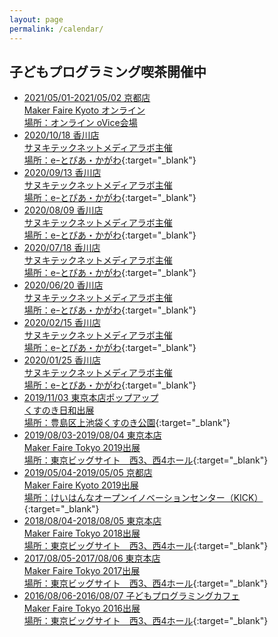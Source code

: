 ```yaml
---
layout: page
permalink: /calendar/
---
```

## 子どもプログラミング喫茶開催中
- [2021/05/01-2021/05/02 京都店<br>Maker Faire Kyoto オンライン<br>場所：オンライン oVice会場](https://pgmsaloon4kids.github.io/kyoto/2021/)
- [2020/10/18 香川店<br>サヌキテックネットメディアラボ主催<br>場所：eｰとぴあ・かがわ](https://www.e-topia-kagawa.jp/lecture/kidsprogrammingsaloon7/){:target="_blank"}
- [2020/09/13 香川店<br>サヌキテックネットメディアラボ主催<br>場所：eｰとぴあ・かがわ](https://www.e-topia-kagawa.jp/lecture/kidsprogrammingsaloon6/){:target="_blank"}
- [2020/08/09 香川店<br>サヌキテックネットメディアラボ主催<br>場所：eｰとぴあ・かがわ](https://www.e-topia-kagawa.jp/lecture/kidsprogrammingsaloon5/){:target="_blank"}
- [2020/07/18 香川店<br>サヌキテックネットメディアラボ主催<br>場所：eｰとぴあ・かがわ](https://www.e-topia-kagawa.jp/lecture/kidsprogrammingsaloon4/){:target="_blank"}
- [2020/06/20 香川店<br>サヌキテックネットメディアラボ主催<br>場所：eｰとぴあ・かがわ](https://www.e-topia-kagawa.jp/lecture/kidsprogrammingsaloon3/){:target="_blank"}
- [2020/02/15 香川店<br>サヌキテックネットメディアラボ主催<br>場所：eｰとぴあ・かがわ](https://www.e-topia-kagawa.jp/lecture/kidsprogrammingsaloon2/){:target="_blank"}
- [2020/01/25 香川店<br>サヌキテックネットメディアラボ主催<br>場所：eｰとぴあ・かがわ](https://www.e-topia-kagawa.jp/lecture/kidsprogrammingsaloon1/){:target="_blank"}
- [2019/11/03 東京本店ポップアップ<br>くすのき日和出展<br>場所：豊島区上池袋くすのき公園](https://www.facebook.com/events/499083464016941/){:target="_blank"}
- [2019/08/03-2019/08/04 東京本店<br>Maker Faire Tokyo 2019出展<br>場所：東京ビッグサイト　西3、西4ホール](https://makezine.jp/event/mft2019/program/feature/#kids_programming_cafe){:target="_blank"}
- [2019/05/04-2019/05/05 京都店<br>Maker Faire Kyoto 2019出展<br>場所：けいはんなオープンイノベーションセンター（KICK）](https://makezine.jp/event/makers-mfk2019/m0050/){:target="_blank"}
- [2018/08/04-2018/08/05 東京本店<br>Maker Faire Tokyo 2018出展<br>場所：東京ビッグサイト　西3、西4ホール](https://makezine.jp/event/makers2018/m0148/){:target="_blank"}
- [2017/08/05-2017/08/06 東京本店<br>Maker Faire Tokyo 2017出展<br>場所：東京ビッグサイト　西3、西4ホール](https://makezine.jp/event/makers2017/m0209/){:target="_blank"}
- [2016/08/06-2016/08/07 子どもプログラミングカフェ<br>Maker Faire Tokyo 2016出展<br>場所：東京ビッグサイト　西3、西4ホール](https://makezine.jp/event/makers2016/otomo_it_is_it/){:target="_blank"}
